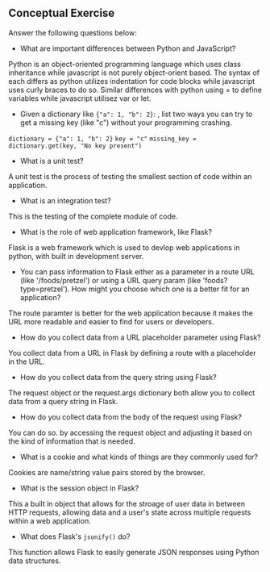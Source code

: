 ## Conceptual Exercise

Answer the following questions below:

- What are important differences between Python and JavaScript?

Python is an object-oriented programming language which uses class inheritance while javascript is not purely object-orient based. The syntax of each differs as python utilizes indentation for code blocks while javascript uses curly braces to do so. Similar differences with python using = to define variables while javascript utilisez var or let.

- Given a dictionary like ``{"a": 1, "b": 2}``: , list two ways you
  can try to get a missing key (like "c") without your programming
  crashing.
  
 `dictionary = {"a": 1, "b": 2}`
 `key = "c"`
 `missing_key = dictionary.get(key, "No key present")`
 

- What is a unit test?

A unit test is the process of testing the smallest section of code within an application.

- What is an integration test?

This is the testing of the complete module of code.

- What is the role of web application framework, like Flask?

Flask is a web framework which is used to devlop web applications in python, with built in development server.

- You can pass information to Flask either as a parameter in a route URL
  (like '/foods/pretzel') or using a URL query param (like
  'foods?type=pretzel'). How might you choose which one is a better fit
  for an application?
  
 The route paramter is better for the web application because it makes the URL more readable and easier to find for users or developers.
  

- How do you collect data from a URL placeholder parameter using Flask?

You collect data from a URL in Flask by defining a route with a placeholder in the URL.

- How do you collect data from the query string using Flask?

The request object or the request.args dictionary both allow you to collect data from a query string in Flask.


- How do you collect data from the body of the request using Flask?

You can do so. by accessing the request object and adjusting it based on the kind of information that is needed.

- What is a cookie and what kinds of things are they commonly used for?

Cookies are name/string value pairs stored by the browser.

- What is the session object in Flask?

This a built in object that allows for the stroage of user data in between HTTP requests, allowing data and a user's state across multiple requests within a web application.



- What does Flask's `jsonify()` do?

This function allows Flask to easily generate JSON responses using Python data structures.


